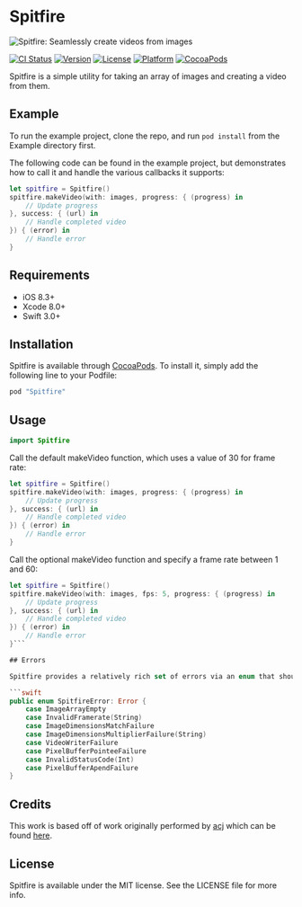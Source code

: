 # Spitfire

![Spitfire: Seamlessly create videos from images](https://raw.githubusercontent.com/seanmcneil/Spitfire/master/spitfire.jpg)

[![CI Status](http://img.shields.io/travis/seanmcneil/Spitfire.svg?style=flat)](https://travis-ci.org/seanmcneil/Spitfire)
[![Version](https://img.shields.io/cocoapods/v/Spitfire.svg?style=flat)](http://cocoapods.org/pods/Spitfire)
[![License](https://img.shields.io/cocoapods/l/Spitfire.svg?style=flat)](http://cocoapods.org/pods/Spitfire)
[![Platform](https://img.shields.io/cocoapods/p/Spitfire.svg?style=flat)](http://cocoapods.org/pods/Spitfire)
[![CocoaPods](https://img.shields.io/cocoapods/dt/Spitfire.svg)](http://cocoapods.org/pods/Spitfire)

Spitfire is a simple utility for taking an array of images and creating a video from them.

## Example

To run the example project, clone the repo, and run `pod install` from the Example directory first.

The following code can be found in the example project, but demonstrates how to call it and handle the various callbacks it supports:

```swift
let spitfire = Spitfire()
spitfire.makeVideo(with: images, progress: { (progress) in
    // Update progress
}, success: { (url) in
    // Handle completed video
}) { (error) in
    // Handle error
}
```

## Requirements
- iOS 8.3+
- Xcode 8.0+
- Swift 3.0+

## Installation

Spitfire is available through [CocoaPods](http://cocoapods.org). To install
it, simply add the following line to your Podfile:

```ruby
pod "Spitfire"
```

## Usage

```swift
import Spitfire
```

Call the default makeVideo function, which uses a value of 30 for frame rate:

```swift
let spitfire = Spitfire()
spitfire.makeVideo(with: images, progress: { (progress) in
    // Update progress
}, success: { (url) in
    // Handle completed video
}) { (error) in
    // Handle error
}
``` 

Call the optional makeVideo function and specify a frame rate between 1 and 60:

```swift
let spitfire = Spitfire()
spitfire.makeVideo(with: images, fps: 5, progress: { (progress) in
    // Update progress
}, success: { (url) in
    // Handle completed video
}) { (error) in
    // Handle error
}```

## Errors

Spitfire provides a relatively rich set of errors via an enum that should address all potential failures within the app. These are:

```swift
public enum SpitfireError: Error {
    case ImageArrayEmpty
    case InvalidFramerate(String)
    case ImageDimensionsMatchFailure
    case ImageDimensionsMultiplierFailure(String)
    case VideoWriterFailure
    case PixelBufferPointeeFailure
    case InvalidStatusCode(Int)
    case PixelBufferApendFailure
}
```

## Credits

This work is based off of work originally performed by [acj](https://gist.github.com/acj) which can be found [here](https://gist.github.com/acj/6ae90aa1ebb8cad6b47b).

## License

Spitfire is available under the MIT license. See the LICENSE file for more info.
